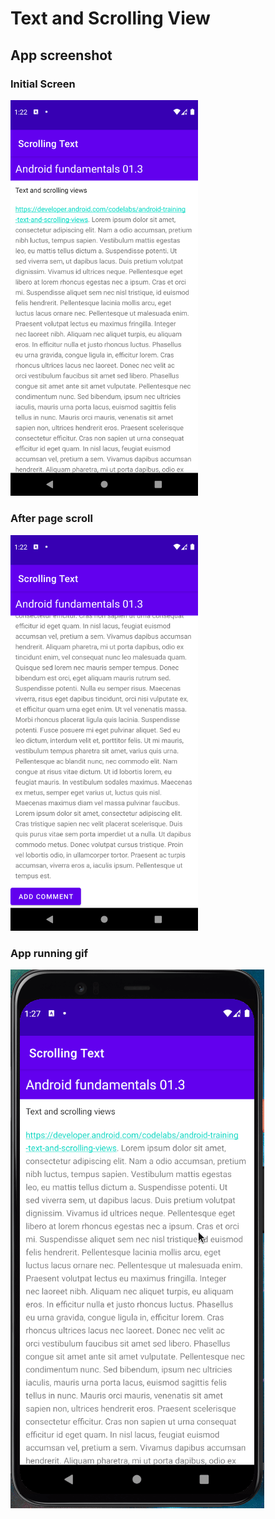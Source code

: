 # Text and Scrolling View

## App screenshot

### Initial Screen

<img src="./initial-screen.png" width=300>

### After page scroll

<img src="./scroll-screen.png" width=300>

### App running gif

![](./scrolling-text.gif)